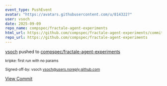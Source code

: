 ```yaml
---
event_type: PushEvent
avatar: "https://avatars.githubusercontent.com/u/814322?"
user: vsoch
date: 2025-09-09
repo_name: compspec/fractale-agent-experiments
html_url: https://github.com/compspec/fractale-agent-experiments/commit/be50186241ea0348959856f3461c95ac9b27a89c
repo_url: https://github.com/compspec/fractale-agent-experiments
---
```


<a href='https://github.com/vsoch' target='_blank'>vsoch</a> pushed to <a href='https://github.com/compspec/fractale-agent-experiments' target='_blank'>compspec/fractale-agent-experiments</a>

<small>kripke: first run with no params

Signed-off-by: vsoch <vsoch@users.noreply.github.com></small>

<a href='https://github.com/compspec/fractale-agent-experiments/commit/be50186241ea0348959856f3461c95ac9b27a89c' target='_blank'>View Commit</a>